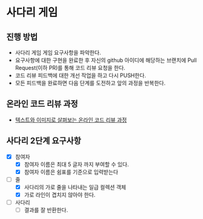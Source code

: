 # 사다리 게임
## 진행 방법
* 사다리 게임 게임 요구사항을 파악한다.
* 요구사항에 대한 구현을 완료한 후 자신의 github 아이디에 해당하는 브랜치에 Pull Request(이하 PR)를 통해 코드 리뷰 요청을 한다.
* 코드 리뷰 피드백에 대한 개선 작업을 하고 다시 PUSH한다.
* 모든 피드백을 완료하면 다음 단계를 도전하고 앞의 과정을 반복한다.

## 온라인 코드 리뷰 과정
* [텍스트와 이미지로 살펴보는 온라인 코드 리뷰 과정](https://github.com/nextstep-step/nextstep-docs/tree/master/codereview)

## 사다리 2단계 요구사항
- [x] 참여자
  - [x] 참여자 이름은 최대 5 글자 까지 부여할 수 있다.
  - [x] 참여자 이름은 쉼표를 기준으로 입력받는다
- [ ] 줄
  - [x] 사다리의 가로 줄을 나타내는 일급 컬렉션 객체
  - [x] 가로 라인이 겹치지 않아야 한다.
- [ ] 사다리
  - [ ] 결과를 잘 반환한다.